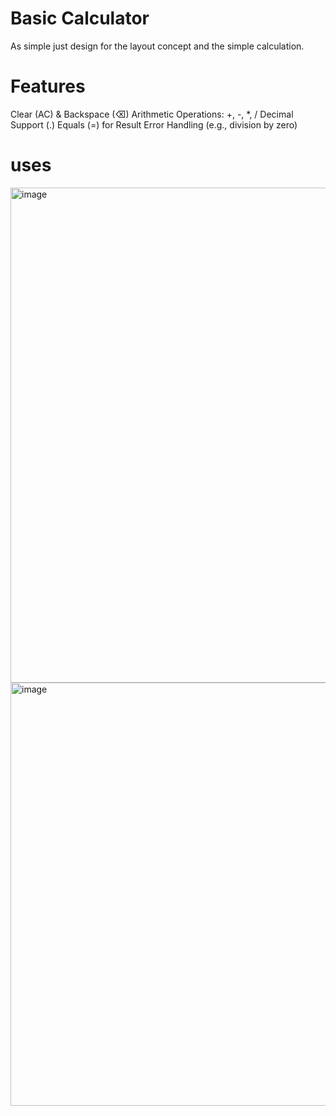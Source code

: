 # Basic Calculator
As simple just design for the layout concept and the simple calculation.
# Features
 Clear (AC) & Backspace (⌫) 
 Arithmetic Operations: +, -, *, /
 Decimal Support (.)
 Equals (=) for Result
 Error Handling (e.g., division by zero)
 # uses 
<img width="1028" height="792" alt="image" src="https://github.com/user-attachments/assets/533a2c94-a061-4445-8b15-de02ce97ad3a" />
<img width="623" height="677" alt="image" src="https://github.com/user-attachments/assets/c51c2c68-a905-405a-8f50-2ce14687e01e" />

